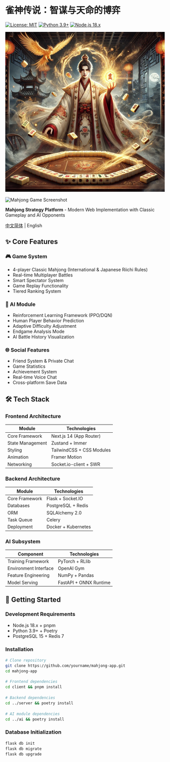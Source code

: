# 雀神传说：智谋与天命的博弈

[![License: MIT](https://img.shields.io/badge/License-MIT-yellow.svg)](https://opensource.org/licenses/MIT)
[![Python 3.9+](https://img.shields.io/badge/Python-3.9+-blue.svg)](https://www.python.org/)
[![Node.js 18.x](https://img.shields.io/badge/Node.js-18.x-green.svg)](https://nodejs.org/)

![Mahjong Game Screenshot](./docs/screenshot.png)

![Mahjong Game Screenshot](./public/svg/wang.svg)




**Mahjong Strategy Platform** - Modern Web Implementation with Classic Gameplay and AI Opponents

[中文简体](./README.zh-CN.md) | English

## ✨ Core Features

### 🎮 Game System
- 4-player Classic Mahjong (International & Japanese Riichi Rules)
- Real-time Multiplayer Battles
- Smart Spectator System
- Game Replay Functionality
- Tiered Ranking System

### 🧠 AI Module
- Reinforcement Learning Framework (PPO/DQN)
- Human Player Behavior Prediction
- Adaptive Difficulty Adjustment
- Endgame Analysis Mode
- AI Battle History Visualization

### 🌐 Social Features
- Friend System & Private Chat
- Game Statistics
- Achievement System
- Real-time Voice Chat
- Cross-platform Save Data

## 🛠️ Tech Stack

### Frontend Architecture
| Module         | Technologies               |
|----------------|----------------------------|
| Core Framework | Next.js 14 (App Router)    |
| State Management| Zustand + Immer           |
| Styling        | TailwindCSS + CSS Modules |
| Animation      | Framer Motion             |
| Networking     | Socket.io-client + SWR    |

### Backend Architecture
| Module         | Technologies               |
|----------------|----------------------------|
| Core Framework | Flask + Socket.IO         |
| Databases      | PostgreSQL + Redis        |
| ORM            | SQLAlchemy 2.0            |
| Task Queue     | Celery                    |
| Deployment     | Docker + Kubernetes       |

### AI Subsystem
| Component      | Technologies               |
|----------------|----------------------------|
| Training Framework | PyTorch + RLlib        |
| Environment Interface | OpenAI Gym          |
| Feature Engineering | NumPy + Pandas       |
| Model Serving   | FastAPI + ONNX Runtime     |

## 🚀 Getting Started

### Development Requirements
- Node.js 18.x + pnpm
- Python 3.9+ + Poetry
- PostgreSQL 15 + Redis 7

### Installation

```bash
# Clone repository
git clone https://github.com/yourname/mahjong-app.git
cd mahjong-app

# Frontend dependencies
cd client && pnpm install

# Backend dependencies
cd ../server && poetry install

# AI module dependencies
cd ../ai && poetry install
```

### Database Initialization

```bash
flask db init
flask db migrate
flask db upgrade
```

